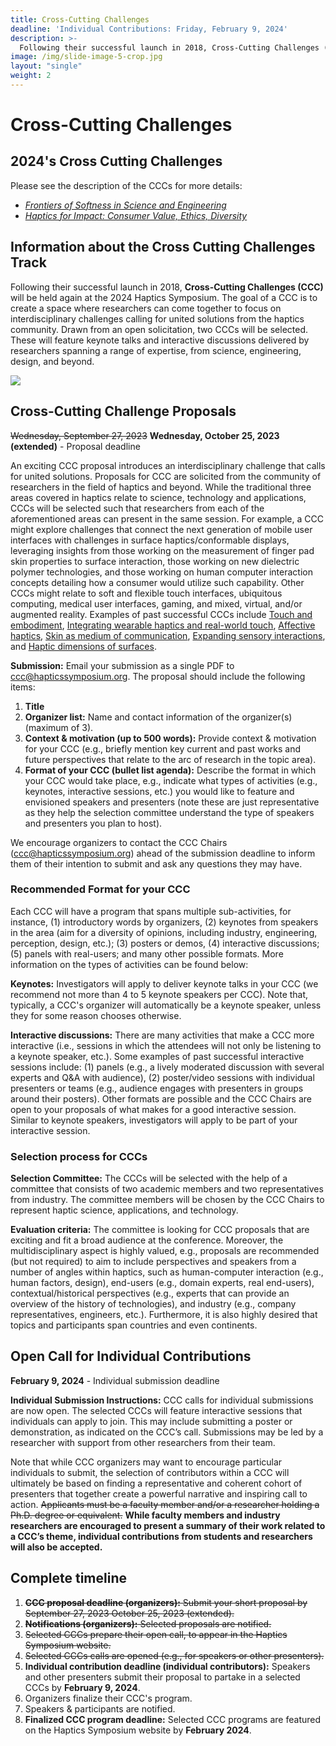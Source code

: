 ```yaml
---
title: Cross-Cutting Challenges
deadline: 'Individual Contributions: Friday, February 9, 2024'
description: >-
  Following their successful launch in 2018, Cross-Cutting Challenges (CCC) will be held again at the 2024 Haptics Symposium.
image: /img/slide-image-5-crop.jpg
layout: "single"
weight: 2
---
```

# Cross-Cutting Challenges

## 2024's Cross Cutting Challenges

Please see the description of the CCCs for more details:
* *[Frontiers of Softness in Science and Engineering](./frontiers-of-softness/)*
* *[Haptics for Impact: Consumer Value, Ethics, Diversity](./haptics-for-impact/)*


## Information about the Cross Cutting  Challenges Track

Following their successful launch in 2018, **Cross-Cutting Challenges (CCC)** will be held again at the 2024 Haptics Symposium. The goal of a CCC is to create a space where researchers can come together to focus on interdisciplinary challenges calling for united solutions from the haptics community. Drawn from an open solicitation, two CCCs will be selected. These will feature keynote talks and interactive discussions delivered by researchers spanning a range of expertise, from science, engineering, design, and beyond.

![](/img/ccc-thumb.jpg)

## Cross-Cutting Challenge Proposals

~~Wednesday, September 27, 2023~~ **Wednesday, October 25, 2023 (extended)** - Proposal deadline

An exciting CCC proposal introduces an interdisciplinary challenge that calls for united solutions. Proposals for CCC are solicited from the community of researchers in the field of haptics and beyond. While the traditional three areas covered in haptics relate to science, technology and applications, CCCs will be selected such that researchers from each of the aforementioned areas can present in the same session. For example, a CCC might explore challenges that connect the next generation of mobile user interfaces with challenges in surface haptics/conformable displays, leveraging insights from those working on the measurement of finger pad skin properties to surface interaction, those working on new dielectric polymer technologies, and those working on human computer interaction concepts detailing how a consumer would utilize such capability. Other CCCs might relate to soft and flexible touch interfaces, ubiquitous computing, medical user interfaces, gaming, and mixed, virtual, and/or augmented reality. Examples of past successful CCCs include [Touch and embodiment](https://2022.hapticssymposium.org/program/ccc-theme1/), [Integrating wearable haptics and real-world touch](https://2022.hapticssymposium.org/program/ccc-theme2/), [Affective haptics](https://2020.hapticssymposium.org/program/ccc-theme-1-feeling/), [Skin as medium of communication](https://2020.hapticssymposium.org/program/ccc-theme-2-communication/), [Expanding sensory interactions](https://2018.hapticssymposium.org/ccc1), and [Haptic dimensions of surfaces](http://2018.hapticssymposium.org/ccc2).

**Submission:** Email your submission as a single PDF to ccc@hapticssymposium.org. The proposal should include the following items:
1. **Title**
1. **Organizer list:** Name and contact information of the organizer(s) (maximum of 3).
1. **Context & motivation (up to 500 words):** Provide context & motivation for your CCC (e.g., briefly mention key current and past works and future perspectives that relate to the arc of research in the topic area).
1. **Format of your CCC (bullet list agenda):** Describe the format in which your CCC would take place, e.g., indicate what types of activities (e.g., keynotes, interactive sessions, etc.) you would like to feature and envisioned speakers and presenters (note these are just representative as they help the selection committee understand the type of speakers and presenters you plan to host).

We encourage organizers to contact the CCC Chairs (ccc@hapticssymposium.org) ahead of the submission deadline to inform them of their intention to submit and ask any questions they may have.

### Recommended Format for your CCC

Each CCC will have a program that spans multiple sub-activities, for instance, (1) introductory words by organizers, (2) keynotes from speakers in the area (aim for a diversity of opinions, including industry, engineering, perception, design, etc.); (3) posters or demos, (4) interactive discussions; (5) panels with real-users; and many other possible formats. More information on the types of activities can be found below:

**Keynotes:** Investigators will apply to deliver keynote talks in your CCC (we recommend not more than 4 to 5 keynote speakers per CCC). Note that, typically, a CCC's organizer will automatically be a keynote speaker, unless they for some reason chooses otherwise.

**Interactive discussions:** There are many activities that make a CCC more interactive (i.e., sessions in which the attendees will not only be listening to a keynote speaker, etc.). Some examples of past successful interactive sessions include: (1) panels (e.g., a lively moderated discussion with several experts and Q&A with audience), (2) poster/video sessions with individual presenters or teams (e.g., audience engages with presenters in groups around their posters). Other formats are possible and the CCC Chairs are open to your proposals of what makes for a good interactive session. Similar to keynote speakers, investigators will apply to be part of your interactive session.

### Selection process for CCCs

**Selection Committee:** The CCCs will be selected with the help of a committee that consists of two academic members and two representatives from industry. The committee members will be chosen by the CCC Chairs to represent haptic science, applications, and technology.

**Evaluation criteria:** The committee is looking for CCC proposals that are exciting and fit a broad audience at the conference. Moreover, the multidisciplinary aspect is highly valued, e.g., proposals are recommended (but not required) to aim to include perspectives and speakers from a number of angles within haptics, such as human-computer interaction (e.g., human factors, design), end-users (e.g., domain experts, real end-users), contextual/historical perspectives (e.g., experts that can provide an overview of the history of technologies), and industry (e.g., company representatives, engineers, etc.). Furthermore, it is also highly desired that topics and participants span countries and even continents.

## Open Call for Individual Contributions

**February 9, 2024** - Individual submission deadline

**Individual Submission Instructions:** CCC calls for individual submissions are now open. The selected CCCs will feature interactive sessions that individuals can apply to join. This may include submitting a poster or demonstration, as indicated on the CCC’s call. Submissions may be led by a researcher with support from other researchers from their team. 

Note that while CCC organizers may want to encourage particular individuals to submit, the selection of contributors within a CCC will ultimately be based on finding a representative and coherent cohort of presenters that together create a powerful narrative and inspiring call to action. ~~Applicants must be a faculty member and/or a researcher holding a Ph.D. degree or equivalent.~~ **While faculty members and industry researchers are encouraged to present a summary of their work related to a CCC’s theme, individual contributions from students and researchers will also be accepted.**

## Complete timeline

1. ~~**CCC proposal deadline (organizers):** Submit your short proposal by ~~September 27, 2023~~ October 25, 2023 (extended).~~
1. ~~**Notifications (organizers):** Selected proposals are notified.~~
1. ~~Selected CCCs prepare their open call, to appear in the Haptics Symposium website.~~
1. ~~Selected CCCs calls are opened (e.g., for speakers or other presenters).~~
1. **Individual contribution deadline (individual contributors):** Speakers and other presenters submit their proposal to partake in a selected  CCCs by **February 9, 2024**.
1. Organizers finalize their CCC's program.
1. Speakers & participants are notified.
1. **Finalized CCC program deadline:** Selected CCC programs are featured on the Haptics Symposium website by **February 2024**.